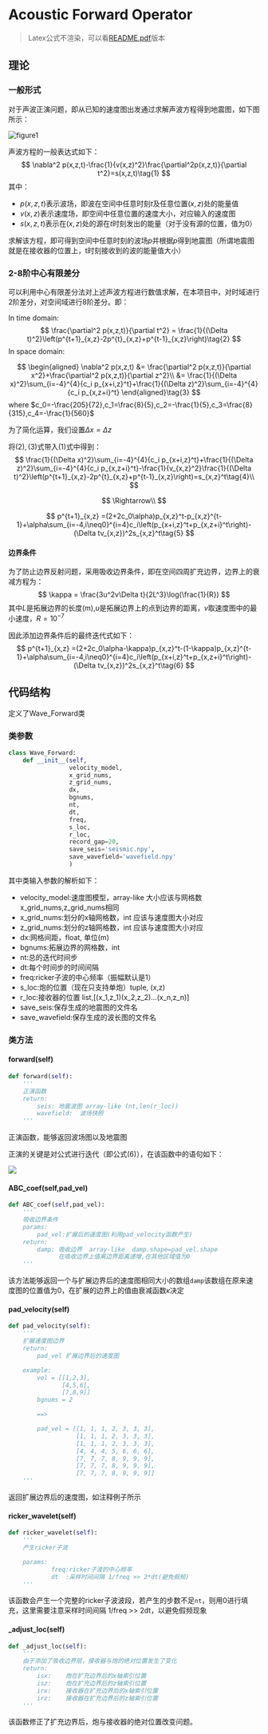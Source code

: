 # Acoustic Forward Operator

> Latex公式不渲染，可以看[README.pdf](./README.pdf)版本

## 理论

### 一般形式

对于声波正演问题，即从已知的速度图出发通过求解声波方程得到地震图，如下图所示：

![figure1](./figures/figure1.png)

声波方程的一般表达式如下：
$$
\nabla^2 p(x,z,t)-\frac{1}{v(x,z)^2}\frac{\partial^2p(x,z,t)}{\partial t^2}=s(x,z,t)\tag{1}
$$
其中：

- $p(x,z,t)$表示波场，即波在空间中任意时刻$t$及任意位置$(x,z)$处的能量值
- $v(x,z)$表示速度场，即空间中任意位置的速度大小，对应输入的速度图
- $s(x,z,t)$表示在$(x,z)$处的源在$t$时刻发出的能量（对于没有源的位置，值为0）

求解该方程，即可得到空间中任意时刻的波场$p$并根据$p$得到地震图（所谓地震图就是在接收器的位置上，t时刻接收到的波的能量值大小）

### 2-8阶中心有限差分

可以利用中心有限差分法对上述声波方程进行数值求解，在本项目中，对时域进行2阶差分，对空间域进行8阶差分。即：

In time domain:
$$
\frac{\partial^2 p(x,z,t)}{\partial t^2} = \frac{1}{(\Delta t)^2}\left(p^{t+1}_{x,z}-2p^{t}_{x,z}+p^{t-1}_{x,z}\right)\tag{2}
$$
In space domain:

$$
\begin{aligned}
\nabla^2 p(x,z,t) 
&= \frac{\partial^2 p(x,z,t)}{\partial x^2}+\frac{\partial^2 p(x,z,t)}{\partial z^2}\\
&= \frac{1}{(\Delta x)^2}\sum_{i=-4}^{4}{c_i p_{x+i,z}^t}+\frac{1}{(\Delta z)^2}\sum_{i=-4}^{4}{c_i p_{x,z+i}^t}
\end{aligned}\tag{3}
$$
where $c_0=-\frac{205}{72},c_1=\frac{8}{5},c_2=-\frac{1}{5},c_3=\frac{8}{315},c_4=-\frac{1}{560}$

为了简化运算，我们设置$\Delta x=\Delta z$

将$(2),(3)$式带入$(1)$式中得到：
$$
\frac{1}{(\Delta x)^2}\sum_{i=-4}^{4}{c_i p_{x+i,z}^t}+\frac{1}{(\Delta z)^2}\sum_{i=-4}^{4}{c_i p_{x,z+i}^t}-\frac{1}{v_{x,z}^2}\frac{1}{(\Delta t)^2}\left(p^{t+1}_{x,z}-2p^{t}_{x,z}+p^{t-1}_{x,z}\right)=s_{x,z}^t\tag{4}\\
$$

$$
\Rightarrow\\
$$


$$
p^{t+1}_{x,z} =(2+2c_0\alpha)p_{x,z}^t-p_{x,z}^{t-1}+\alpha\sum_{i=-4,i\neq0}^{i=4}c_i\left(p_{x+i,z}^t+p_{x,z+i}^t\right)-(\Delta tv_{x,z})^2s_{x,z}^t\tag{5}
$$

#### 边界条件

为了防止边界反射问题，采用吸收边界条件，即在空间四周扩充边界，边界上的衰减方程为：
$$
\kappa = \frac{3u^2v\Delta t}{2L^3}\log(\frac{1}{R})
$$
其中$L$是拓展边界的长度(m),$u$是拓展边界上的点到边界的距离，$v$取速度图中的最小速度，$R=10^{-7}$

因此添加边界条件后的最终迭代式如下：
$$
p^{t+1}_{x,z} =(2+2c_0\alpha-\kappa)p_{x,z}^t-(1-\kappa)p_{x,z}^{t-1}+\alpha\sum_{i=-4,i\neq0}^{i=4}c_i\left(p_{x+i,z}^t+p_{x,z+i}^t\right)-(\Delta tv_{x,z})^2s_{x,z}^t\tag{6}
$$

## 代码结构

定义了Wave_Forward类

### 类参数

```python
class Wave_Forward:
    def __init__(self,
                 velocity_model,
                 x_grid_nums,
                 z_grid_nums,
                 dx,
                 bgnums,
                 nt,
                 dt,
                 freq,
                 s_loc,
                 r_loc,
                 record_gap=20,
                 save_seis='seismic.npy',
                 save_wavefield='wavefield.npy'
                 )
```

其中类输入参数的解析如下：

- velocity_model:速度图模型，array-like 大小应该与网格数x_grid_nums,z_grid_nums相同
- x_grid_nums:划分的x轴网格数，int 应该与速度图大小对应
- z_grid_nums:划分的z轴网格数，int 应该与速度图大小对应
- dx:网格间距，float, 单位(m)
- bgnums:拓展边界的网格数，int
- nt:总的迭代时间步
- dt:每个时间步的时间间隔
- freq:ricker子波的中心频率（振幅默认是1）
- s_loc:炮的位置（现在只支持单炮）tuple, (x,z)
- r_loc:接收器的位置 list,[(x_1,z_1)(x_2,z_2)...(x_n,z_n)]
- save_seis:保存生成的地震图的文件名
- save_wavefield:保存生成的波长图的文件名

### 类方法

#### forward(self)

```python
def forward(self):
    '''
    正演函数
    return: 
        seis: 地震波图 array-like (nt,len(r_loc))
        wavefield:  波场快照
    '''
```

正演函数，能够返回波场图以及地震图

正演的关键是对公式进行迭代（即公式$(6)$），在该函数中的语句如下：

![](./figures/figure2.png)

#### ABC_coef(self,pad_vel)

```python
def ABC_coef(self,pad_vel):
    '''
    吸收边界条件
    params:
        pad_vel:扩展后的速度图(利用pad_velocity函数产生)
    return:
        damp: 吸收边界  array-like  damp.shape=pad_vel.shape
              在吸收边界上值离边界距离递增,在其他区域值为0
    '''
```

该方法能够返回一个与扩展边界后的速度图相同大小的数组`damp`该数组在原来速度图的位置值为0，在扩展的边界上的值由衰减函数$\kappa$决定

#### pad_velocity(self)

```python
def pad_velocity(self):
    '''
    扩展速度图边界
    return:
        pad_vel 扩展边界后的速度图

    example:
        vel = [[1,2,3],
               [4,5,6],
               [7,8,9]]
        bgnums = 2

        ==>

        pad_vel = [[1, 1, 1, 2, 3, 3, 3],
                   [1, 1, 1, 2, 3, 3, 3],
                   [1, 1, 1, 2, 3, 3, 3],
                   [4, 4, 4, 5, 6, 6, 6],
                   [7, 7, 7, 8, 9, 9, 9],
                   [7, 7, 7, 8, 9, 9, 9],
                   [7, 7, 7, 8, 9, 9, 9]]
    '''
```

返回扩展边界后的速度图，如注释例子所示

#### ricker_wavelet(self)

```python
def ricker_wavelet(self):
    '''
    产生ricker子波

    params:   
            freq:ricker子波的中心频率
            dt  :采样时间间隔 1/freq >> 2*dt(避免假频)
    '''
```

该函数会产生一个完整的ricker子波波段，若产生的步数不足`nt`，则用0进行填充，这里需要注意采样时间间隔 1/freq >> 2dt，以避免假频现象

#### _adjust_loc(self)

```python
def _adjust_loc(self):
    '''
    由于添加了吸收边界层，接收器与炮的绝对位置发生了变化
    return:
        isx:    炮在扩充边界后的x轴索引位置
        isz:    炮在扩充边界后的z轴索引位置
        irx:    接收器在扩充边界后的x轴索引位置
        irz:    接收器在扩充边界后的z轴索引位置
    '''
```

该函数修正了扩充边界后，炮与接收器的绝对位置改变问题。




